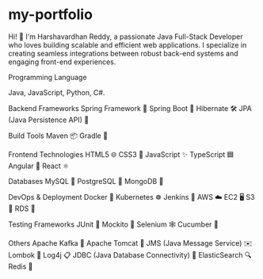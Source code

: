 # my-portfolio

Hi! 👋 I'm Harshavardhan Reddy, a passionate Java Full-Stack Developer who loves building scalable and efficient web applications. I specialize in creating seamless integrations between robust back-end systems and engaging front-end experiences.

Programming Language

Java, JavaScript, Python, C#.

Backend Frameworks
Spring Framework 🌱
Spring Boot 🚀
Hibernate 🛠️
JPA (Java Persistence API) 📘

Build Tools
Maven 📦
Gradle 🔨

Frontend Technologies
HTML5 🌐
CSS3 🎨
JavaScript ✨
TypeScript 🟦
Angular 📐
React ⚛️

Databases
MySQL 🐬
PostgreSQL 🐘
MongoDB 🍃

DevOps & Deployment
Docker 🐳
Kubernetes ☸️
Jenkins 🧩
AWS ☁️
EC2 🖥️
S3 📂
RDS 💾

Testing Frameworks
JUnit 🧪
Mockito 🤹
Selenium 🕸️
Cucumber 🥒

Others
Apache Kafka 📨
Apache Tomcat 🦁
JMS (Java Message Service) ✉️
Lombok 🌼
Log4j 📋
JDBC (Java Database Connectivity) 🔗
ElasticSearch 🔍
Redis 🧠
